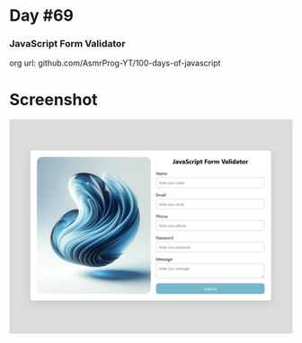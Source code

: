 # Day #69

### JavaScript Form Validator
org url: github.com/AsmrProg-YT/100-days-of-javascript

# Screenshot
![sc](./screenshot.jpg)
